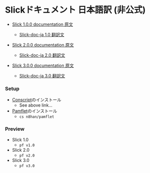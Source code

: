 Slickドキュメント 日本語訳 (非公式)
====================================

- [Slick 1.0.0 documentation 原文](http://slick.typesafe.com/doc/1.0.0/)
  - [Slick-doc-ja 1.0 翻訳文](http://krrrr38.github.io/slick-doc-ja/v1.0.out/slick-doc-ja+1.0.html)

- [Slick 2.0.0 documentation 原文](http://slick.typesafe.com/doc/2.0.0/)
  - [Slick-doc-ja 2.0 翻訳文](http://krrrr38.github.io/slick-doc-ja/v2.0.out/slick-doc-ja+2.0.html)

- [Slick 3.0.0 documentation 原文](http://slick.typesafe.com/doc/3.0.0/)
  - [Slick-doc-ja 3.0 翻訳文](http://krrrr38.github.io/slick-doc-ja/v3.0.out/slick-doc-ja+3.0.html)

### Setup
- [Conscript](https://github.com/n8han/conscript#readme)のインストール
  - See above link...
- [Pamflet](http://pamflet.databinder.net/Pamflet.html)のインストール
  - `cs n8han/pamflet`

### Preview
- Slick 1.0
  - `pf v1.0`
- Slick 2.0
  - `pf v2.0`
- Slick 3.0
  - `pf v3.0`
